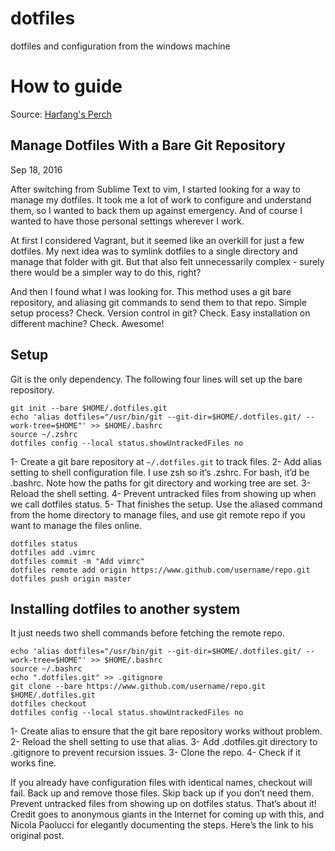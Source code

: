 # dotfiles
dotfiles and configuration from the windows machine

# How to guide
Source: [Harfang's Perch](https://harfangk.github.io/) 

## Manage Dotfiles With a Bare Git Repository
Sep 18, 2016

After switching from Sublime Text to vim, I started looking for a way to manage my dotfiles. It took me a lot of work to configure and understand them, so I wanted to back them up against emergency. And of course I wanted to have those personal settings wherever I work.

At first I considered Vagrant, but it seemed like an overkill for just a few dotfiles. My next idea was to symlink dotfiles to a single directory and manage that folder with git. But that also felt unnecessarily complex - surely there would be a simpler way to do this, right?

And then I found what I was looking for. This method uses a git bare repository, and aliasing git commands to send them to that repo. Simple setup process? Check. Version control in git? Check. Easy installation on different machine? Check. Awesome!

## Setup
Git is the only dependency. The following four lines will set up the bare repository.

```
git init --bare $HOME/.dotfiles.git
echo 'alias dotfiles="/usr/bin/git --git-dir=$HOME/.dotfiles.git/ --work-tree=$HOME"' >> $HOME/.bashrc
source ~/.zshrc
dotfiles config --local status.showUntrackedFiles no
```

1- Create a git bare repository at `~/.dotfiles.git` to track files.
2- Add alias setting to shell configuration file. I use zsh so it’s .zshrc. For bash, it’d be .bashrc. Note how the paths for git directory and working tree are set.
3- Reload the shell setting.
4- Prevent untracked files from showing up when we call dotfiles status.
5- That finishes the setup. Use the aliased command from the home directory to manage files, and use git remote repo if you want to manage the files online.

```
dotfiles status
dotfiles add .vimrc
dotfiles commit -m "Add vimrc"
dotfiles remote add origin https://www.github.com/username/repo.git
dotfiles push origin master
```

## Installing dotfiles to another system
It just needs two shell commands before fetching the remote repo.

```
echo 'alias dotfiles="/usr/bin/git --git-dir=$HOME/.dotfiles.git/ --work-tree=$HOME"' >> $HOME/.bashrc
source ~/.bashrc
echo ".dotfiles.git" >> .gitignore
git clone --bare https://www.github.com/username/repo.git $HOME/.dotfiles.git
dotfiles checkout
dotfiles config --local status.showUntrackedFiles no
```

1- Create alias to ensure that the git bare repository works without problem.
2- Reload the shell setting to use that alias.
3- Add .dotfiles.git directory to .gitignore to prevent recursion issues.
3- Clone the repo.
4- Check if it works fine.

If you already have configuration files with identical names, checkout will fail. Back up and remove those files. Skip back up if you don’t need them.
Prevent untracked files from showing up on dotfiles status.
That’s about it! Credit goes to anonymous giants in the Internet for coming up with this, and Nicola Paolucci for elegantly documenting the steps. Here’s the link to his original post.
